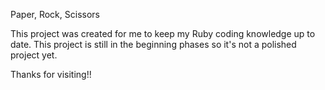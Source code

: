 Paper, Rock, Scissors

This project was created for me to keep my Ruby coding knowledge up to date.
This project is still in the beginning phases so it's not a polished project yet.

Thanks for visiting!!
